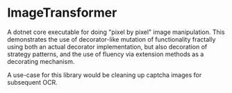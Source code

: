 # ImageTransformer
A dotnet core executable for doing "pixel by pixel" image manipulation.  This demonstrates the use of decorator-like mutation of functionality fractally using both an actual decorator implementation, but also decoration of strategy patterns, and the use of fluency via extension methods as a decorating mechanism.    

A use-case for this library would be cleaning up captcha images for subsequent OCR.
